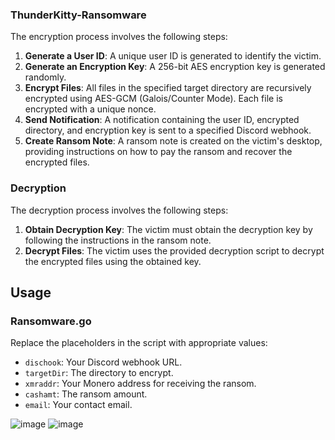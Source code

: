 ### ThunderKitty-Ransomware

The encryption process involves the following steps:

1. **Generate a User ID**: A unique user ID is generated to identify the victim.
2. **Generate an Encryption Key**: A 256-bit AES encryption key is generated randomly.
3. **Encrypt Files**: All files in the specified target directory are recursively encrypted using AES-GCM (Galois/Counter Mode). Each file is encrypted with a unique nonce.
4. **Send Notification**: A notification containing the user ID, encrypted directory, and encryption key is sent to a specified Discord webhook.
5. **Create Ransom Note**: A ransom note is created on the victim's desktop, providing instructions on how to pay the ransom and recover the encrypted files.

### Decryption

The decryption process involves the following steps:

1. **Obtain Decryption Key**: The victim must obtain the decryption key by following the instructions in the ransom note.
2. **Decrypt Files**: The victim uses the provided decryption script to decrypt the encrypted files using the obtained key.

## Usage

### Ransomware.go

Replace the placeholders in the script with appropriate values:

- `dischook`: Your Discord webhook URL.
- `targetDir`: The directory to encrypt.
- `xmraddr`: Your Monero address for receiving the ransom.
- `cashamt`: The ransom amount.
- `email`: Your contact email.

![image](https://github.com/EvilBytecode/ThunderKitty-Ransomware/assets/151552809/5ea603f7-0fa4-4e60-a467-5d5a9f432ed1)
![image](https://github.com/EvilBytecode/ThunderKitty-Ransomware/assets/151552809/5a64ae2c-2d07-4998-9876-a070050195bd)
